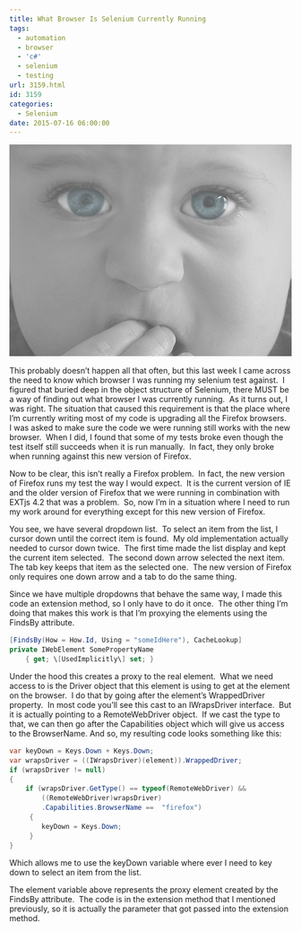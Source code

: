 ```yaml
---
title: What Browser Is Selenium Currently Running
tags:
  - automation
  - browser
  - 'c#'
  - selenium
  - testing
url: 3159.html
id: 3159
categories:
  - Selenium
date: 2015-07-16 06:00:00
---
```


![ppl-kid-044](/uploads/2015/07/ppl-kid-044.jpg "ppl-kid-044")

This probably doesn’t happen all that often, but this last week I came across the need to know which browser I was running my selenium test against.  I figured that buried deep in the object structure of Selenium, there MUST be a way of finding out what browser I was currently running.  As it turns out, I was right.  The situation that caused this requirement is that the place where I’m currently writing most of my code is upgrading all the Firefox browsers.  I was asked to make sure the code we were running still works with the new browser.  When I did, I found that some of my tests broke even though the test itself still succeeds when it is run manually.  In fact, they only broke when running against this new version of Firefox.

<!-- more -->

Now to be clear, this isn’t really a Firefox problem.  In fact, the new version of Firefox runs my test the way I would expect.  It is the current version of IE and the older version of Firefox that we were running in combination with EXTjs 4.2 that was a problem.  So, now I’m in a situation where I need to run my work around for everything except for this new version of Firefox.

You see, we have several dropdown list.  To select an item from the list, I cursor down until the correct item is found.  My old implementation actually needed to cursor down twice.  The first time made the list display and kept the current item selected.  The second down arrow selected the next item.  The tab key keeps that item as the selected one.  The new version of Firefox only requires one down arrow and a tab to do the same thing.

Since we have multiple dropdowns that behave the same way, I made this code an extension method, so I only have to do it once.  The other thing I’m doing that makes this work is that I’m proxying the elements using the FindsBy attribute.

``` csharp
[FindsBy(How = How.Id, Using = "someIdHere"), CacheLookup]
private IWebElement SomePropertyName
    { get; \[UsedImplicitly\] set; }
```

Under the hood this creates a proxy to the real element.  What we need access to is the Driver object that this element is using to get at the element on the browser.  I do that by going after the element’s WrappedDriver property.  In most code you’ll see this cast to an IWrapsDriver interface.  But it is actually pointing to a RemoteWebDriver object.  If we cast the type to that, we can then go after the Capabilities object which will give us access to the BrowserName. And so, my resulting code looks something like this:

``` csharp
var keyDown = Keys.Down + Keys.Down;
var wrapsDriver = ((IWrapsDriver)(element)).WrappedDriver;
if (wrapsDriver != null)
{
    if (wrapsDriver.GetType() == typeof(RemoteWebDriver) &&
        ((RemoteWebDriver)wrapsDriver)
        .Capabilities.BrowserName ==  "firefox")
     {
        keyDown = Keys.Down;
     }
}
```

Which allows me to use the keyDown variable where ever I need to key down to select an item from the list.

The element variable above represents the proxy element created by the FindsBy attribute.  The code is in the extension method that I mentioned previously, so it is actually the parameter that got passed into the extension method.

